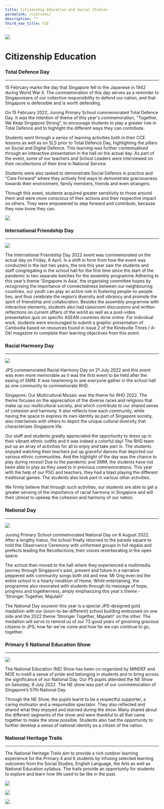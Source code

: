 ```yaml
---
title: Citizenship Education and Social Studies
permalink: /cce/cess/
description: ""
third_nav_title: CCE
---
```

![](/images/Banner.png)

 Citizenship Education
=========================================

### Total Defence Day
------


15 February marks the day that Singapore fell to the Japanese in 1942 during World War II. The commemoration of this day serves as a reminder to Singaporeans of our collective responsibility to defend our nation, and that Singapore is defensible and is worth defending.

On 15 February 2022, Jurong Primary School commemorated Total Defence Day. It was the intention of theme of this year's commemoration, "Together, We Keep Singapore Strong”, to encourage students to play a greater role in Total Defence and to highlight the different ways they can contribute.

Students went through a series of learning activities both in their CCE lessons as well as on SLS prior to Total Defence Day, highlighting the pillars on Social and Digital Defence. This learning was further contextualised through an interactive presentation in the hall on the actual day. As part of the event, some of our teachers and School Leaders were interviewed on their recollections of their time in National Service.

Students were also tasked to demonstrate Social Defence in practice and “Care Forward” where they actively find ways to demonstrate graciousness towards their environment, family members, friends and even strangers.

Through this event, students acquired greater sensitivity to those around them and were more conscious of their actions and their respective impact on others. They were empowered to step forward and contribute, because they now know they can.

![](/images/TDD%20gif.gif)

### International Friendship Day
------

![](/images/IFD01.jpg)

The International Friendship Day 2022 event was commemorated on the actual day on Friday, 8 April. In a shift in form from how the event was conducted in the last two years, the one this year saw the students and staff congregating in the school hall for the first time since the start of the pandemic in two separate batches for the assembly programme 
Adhering to this year’s theme ‘Singapore in Asia’, the organising committee hopes by recognising the importance of connectedness between our neighbouring countries, our youth can play an active role in fostering people-to-people ties, and thus celebrate the region’s diversity and vibrancy and promote the spirit of friendship and collaboration. 
Besides the assembly programme with interactive elements, students also had classroom discussions and written reflections on current affairs of the world as well as a post-video presentation quiz on specific ASEAN countries done online. For individual work, students were encouraged to submit a graphic presentation of Cambodia based on resources found in issue 2 of the Kindsville Times / A-Ok! magazine to complete their learning objectives from this event.



### Racial Harmony Day
-----

![](/images/RHD%20gif.gif)

JPS commemorated Racial Harmony Day on 21 July 2022 and this event was even more memorable as it was the first event to be held after the easing of SMM. It was heartening to see everyone gather in the school hall as one community to commemorate RHD. 

Singapore: Our Multicultural Mosaic was the theme for RHD 2022. The theme focuses on the appreciation of the diverse races and religions that make up our multicultural society, and which contribute to our shared sense of cohesion and harmony. It also reflects how each community, while having the space to express its own identity as part of Singapore society, also intertwines with others to depict the unique cultural diversity that characterizes Singapore life. 

Our staff and students greatly appreciated the opportunity to dress up in their vibrant ethnic outfits and it was indeed a colorful day! The RHD team put up an array of activities for all to enjoy and take part in. The students enjoyed watching their teachers put up graceful dances that depicted our various ethnic communities. And the highlight of the day was the chance to play during recess! Due to the pandemic and SMM, the students have not been able to play as they used to in previous commemorations. This year with the help of our PSG and teachers, they had a blast playing the different traditional games. The students also took part in various other activities. 

We firmly believe that through such activities, our students are able to get a greater sensing of the importance of racial harmony in Singapore and will their utmost to upkeep the cohesion and harmony of our nation.  


### National Day
-------

![](/images/ND%20%20gif.gif)

Jurong Primary School commemorated National Day on 8 August 2022. After a lengthy hiatus, the school finally returned to the parade square to hold the Observance Ceremony with uniformed groups in full regalia and prefects leading the Recollections; their voices reverberating in the open space. 

The school then moved to the hall where they experienced a multimedia journey through Singapore's past, present and future in a narrative peppered with community songs both old and new. Mr Ong even led the entire school in a hearty rendition of Home. While entertaining, the programme also resonated with students through its message of hope, progress and togetherness, amply emphasizing this year's theme - ‘Stronger Together, Majulah!’ 

The National Day souvenir this year is a special JPS-designed gold medallion with our (soon-to-be-different) school building embossed on one side and the 2022 theme ‘Stronger Together, Majulah!’ on the other. The medallion will serve to remind us of our 73 good years of grooming gracious citizens in JPS; how far we've come and how far we can continue to go, together.


### Primary 5 National Education Show 
-------
![](/images/NE%20Show%20gif.gif)

The National Education (NE) Show has been co-organized by MINDEF and MOE to instill a sense of pride and belonging in students and to bring across the significance of our National Day. Our P5 pupils attended the NE Show on Saturday, 9 July 2022. The NE show was part of our commemoration of Singapore’s 57th National Day. 

Through the NE Show, the pupils learnt to be a respectful supporter, a caring motivator and a responsible spectator. They also reflected and shared what they enjoyed and learned during the show. Many shared about the different segments of the show and were thankful to all that came together to make the show possible. Students also had the opportunity to further develop a sense of national identity as a citizen of the nation.


### National Heritage Trails
-------

The National Heritage Trails aim to provide a rich outdoor learning experience for the Primary 4 and 6 students by infusing selected learning outcomes from the Social Studies, English Language, the Arts as well as National Education syllabus. The trails provide an opportunity for students to explore and learn how life used to be like in the past.

![](/images/P4%20Heritage%20%20gif.gif)


![](/images/P6%20Heritage%20gif.gif)

![](/images/NEe.png)